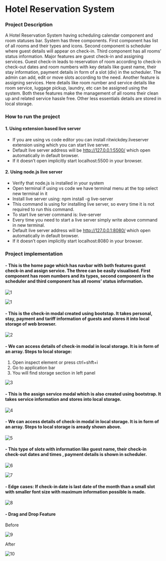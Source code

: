 # Hotel Reservation System


### **Project Description**

A Hotel Reservation System having scheduling calendar component and room statuses bar. System has three components. First component has list of all rooms and their types and icons. Second component is scheduler where guest details will appear on check-in. Third component has all rooms’ status information. Major features are guest check-in and assigning services. Guest check-in leads to reservation of room according to check-in check-out dates and room numbers with key details like guest name, their stay information, payment details in form of a slot (div) in the scheduler. The admin can add, edit or move slots according to the need. Another feature is assigning services. Here details like room number and service details like room service, luggage pickup, laundry, etc can be assigned using the system. Both these features make the management of all rooms their clean up and related service hassle free. Other less essentials details are stored in local storage.  


### **How to run the project**

#### 1.	Using extension based live server

-  If you are using vs code editor you can install ritwickdey.liveserver extension using which you can start live server. 
-  Default live server address will be http://127.0.0.1:5500/ which open automatically in default browser.
-  If it doesn’t open implicitly start localhost:5500 in your browser.
#### 2. Using node.js live server 

- 	Verify that node.js is installed in your system
- 	Open terminal if using vs code we have terminal menu at the top select new terminal in it
- 	Install live server using: npm install -g live-server
- 	This command is using for installing live server, so every time it is not required to run this command.
- 	To start live server command is: live-server
- 	Every time you need to start a live server simply write above command in new terminal.
- 	Default live server address will be http://127.0.0.1:8080/ which open automatically in default browser.
- 	If it doesn’t open implicitly start localhost:8080 in your browser.


### **Project implementation**

#### - This is the home page which has navbar with both features guest check-in and assign service. The three can be easily visualised. First component has room numbers and its types, second component is the scheduler and third component has all rooms’ status information. 

![1](https://user-images.githubusercontent.com/69115040/143487128-23eb9c33-8f05-4dc0-b7df-92d41af502c1.png)

![1](https://user-images.githubusercontent.com/69115040/141167533-956b8857-5938-4431-a18d-bb9516ab08a5.png)



#### - This is the check-in modal created using bootstap. It takes personal, stay, payment and tariff information of guests and stores it into local storage of web browser.

![2](https://user-images.githubusercontent.com/69115040/141167975-e4cba7b6-6bf8-47de-9f6e-046e7fdd2fa2.png)



#### - We can access details of check-in modal in local storage. It is in form of an array. Steps to local storage:
1. Open inspect element or press ctrl+shft+i
2.  Go to application bar
3.  You will find storage section in left panel 

![3](https://user-images.githubusercontent.com/69115040/141168135-90c047ad-d6a3-45d4-ab62-6aba3e08b029.png)


#### - This is the assign service modal which is also created using bootstrap. It takes service information and stores into local storage.

![4](https://user-images.githubusercontent.com/69115040/141168199-50784603-65af-4a97-81e7-4d77bd00c4b1.png)


#### - We can access details of check-in modal in local storage. It is in form of an array. Steps to local storage is aready shown above.

![5](https://user-images.githubusercontent.com/69115040/141168262-f4891f87-6b56-4761-9cb7-9119183ac0bf.png)


#### - This type of slots with information like guest name, their check-in check-out dates and times , payment details is shown in scheduler. 

![6](https://user-images.githubusercontent.com/69115040/141168312-6db0d4b4-c5f3-4a58-af74-d8f466acda9a.png)

![7](https://user-images.githubusercontent.com/69115040/141168346-38ad4328-9aad-46cf-8201-8120d9b705a8.png)


#### - Edge cases: If check-in date is last date of the month than a small slot with smaller font size with maximum information possible is made.

![8](https://user-images.githubusercontent.com/69115040/141168410-46e8e527-5b3b-4463-90de-15317ffdfbdd.png)


#### - Drag and Drop Feature

Before

![9](https://user-images.githubusercontent.com/69115040/141168444-e6657485-d39d-4538-b348-14ca1c96971a.png)

After

![10](https://user-images.githubusercontent.com/69115040/141168489-0548510b-3276-4e49-825b-ddf634650be2.png)





